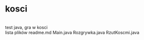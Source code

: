 # kosci
<br> test java, gra w kosci
<br>lista plików
readme.md
Main.java
Rozgrywka.java
RzutKoscmi.java
